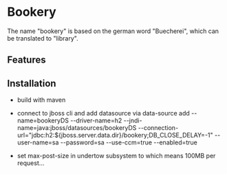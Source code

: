 # Bookery
The name "bookery" is based on the german word "Buecherei", which can be translated to "library".

## Features

## Installation
* build with maven
* connect to jboss cli and add datasource via data-source add --name=bookeryDS --driver-name=h2 --jndi-name=java:jboss/datasources/bookeryDS --connection-url="jdbc:h2:${jboss.server.data.dir}/bookery;DB_CLOSE_DELAY=-1" --user-name=sa --password=sa --use-ccm=true --enabled=true


* set max-post-size in undertow subsystem to
<http-listener name="default" socket-binding="http" max-post-size="104857600"/> which means 100MB per request...